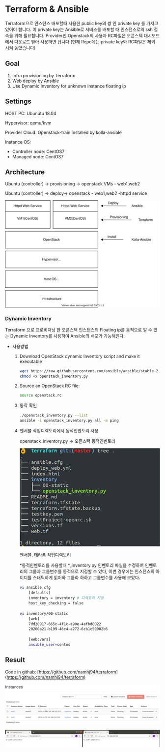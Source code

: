 # Terraform & Ansible

Terraform으로 인스턴스 배포할때 사용한 public key의 쌍 인 private key 를 가지고 있어야 합니다. 이 private key는 Ansible로 서비스를 배포할 때 인스턴스로의 ssh 접속을 위해 필요합니다. Provider인 Openstack의 사용자 RC파일은 오픈스택 대시보드에서 다운로드 받아 사용하면 됩니다.(현재 Repo에는 private key와 RC파일은 제외 시켜 놓았습니다)

## Goal

1. Infra provisioning by Terraform
2. Web deploy by Ansible
3. Use Dynamic Inventory for unknown instance floating ip

## Settings

HOST PC: Ubunutu 18.04

Hypervisor: qemu/kvm

Provider Cloud: Openstack-train installed by kolla-ansible

Instance OS:

- Controller node: CentOS7
- Managed node: CentOS7

## Architecture

Ubuntu (controller) → provisioning → openstack VMs - web1,web2

Ubuntu (controller) → deploy→ openstack - web1,web2 -httpd service

![images/Untitled_Diagram.svg](images/Untitled_Diagram.svg)

### Dynamic Inventory

Terraform 으로 프로비져닝 한 오픈스택 인스턴스의 Floating ip를 동적으로 알 수 있는 Dynamic Inventory를 사용하여 Ansible의 배포가 가능해진다.

- 사용방법
    1. Download OpenStack dynamic Inventory script and make it executable

        ```bash
        wget https://raw.githubusercontent.com/ansible/ansible/stable-2.9/contrib/inventory/openstack_inventory.py
        chmod +x openstack_inventory.py
        ```

    2. Source an OpenStack RC file:

        ```bash
        source openstack.rc
        ```

    3. 동작 확인

        ```bash
        ./openstack_inventory.py --list
        ansible -i openstack_inventory.py all -m ping
        ```

    4. 앤서블 작업디렉토리에서 동적인벤토리 사용

        openstack_inventory.py ⇒ 오픈스택 동적인벤토리

        ![images/Untitled.png](images/Untitled.png)

        앤서블, 테라폼 작업디렉토리

        *동적인벤토리를 사용할때 *_inventory.py 인벤토리 파일을 수정하여 인벤토리의 그룹과 그룹변수를 동적으로 지정할 수 있다, 이번 경우에는 인스턴스의 아이디를 스태틱하게 읽어와 그룹화 하하고 그룹변수를 사용해 보았다.

        ```bash
        vi ansible.cfg
        	[defaults]
        	inventory = inventory # 디렉토리 지정
        	host_key_checking = false

        vi inventory/00-static
        	[web]
        	7dd20917-665c-4f1c-a90e-4afbd8022
        	20260a21-b199-46c4-a272-6cb1c50902b6

        	[web:vars]
        	ansible_user=centos
        ```

## Result

Code in github: [https://github.com/namhj94/terraform](https://github.com/namhj94/terraform)

![images/Untitled%201.png](images/Untitled%201.png)

![images/Untitled%202.png](images/Untitled%202.png)